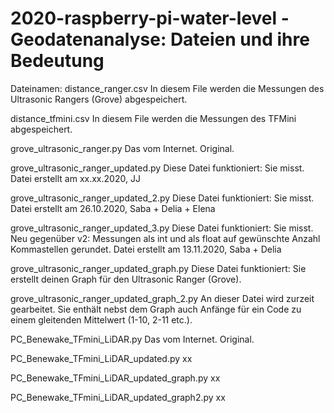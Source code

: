 # 2020-raspberry-pi-water-level - Geodatenanalyse: Dateien und ihre Bedeutung

Dateinamen:
distance_ranger.csv
In diesem File werden die Messungen des Ultrasonic Rangers (Grove) abgespeichert.

distance_tfmini.csv
In diesem File werden die Messungen des TFMini abgespeichert.

grove_ultrasonic_ranger.py
Das vom Internet. Original.

grove_ultrasonic_ranger_updated.py
Diese Datei funktioniert: Sie misst.
Datei erstellt am xx.xx.2020, JJ

grove_ultrasonic_ranger_updated_2.py
Diese Datei funktioniert: Sie misst.
Datei erstellt am 26.10.2020, Saba + Delia + Elena

grove_ultrasonic_ranger_updated_3.py
Diese Datei funktioniert: Sie misst.
Neu gegenüber v2: Messungen als int und als float auf gewünschte Anzahl Kommastellen gerundet.
Datei erstellt am 13.11.2020, Saba + Delia

grove_ultrasonic_ranger_updated_graph.py
Diese Datei funktioniert: Sie erstellt deinen Graph für den Ultrasonic Ranger (Grove).

grove_ultrasonic_ranger_updated_graph_2.py
An dieser Datei wird zurzeit gearbeitet. Sie enthält nebst dem Graph auch Anfänge für ein Code zu einem gleitenden Mittelwert (1-10, 2-11 etc.).

PC_Benewake_TFmini_LiDAR.py
Das vom Internet. Original.

PC_Benewake_TFmini_LiDAR_updated.py
xx

PC_Benewake_TFmini_LiDAR_updated_graph.py
xx

PC_Benewake_TFmini_LiDAR_updated_graph2.py
xx

